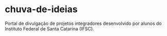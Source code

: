 # chuva-de-ideias
Portal de divulgação de projetos integradores desenvolvido por alunos do Instituto Federal de Santa Catarina (IFSC).
